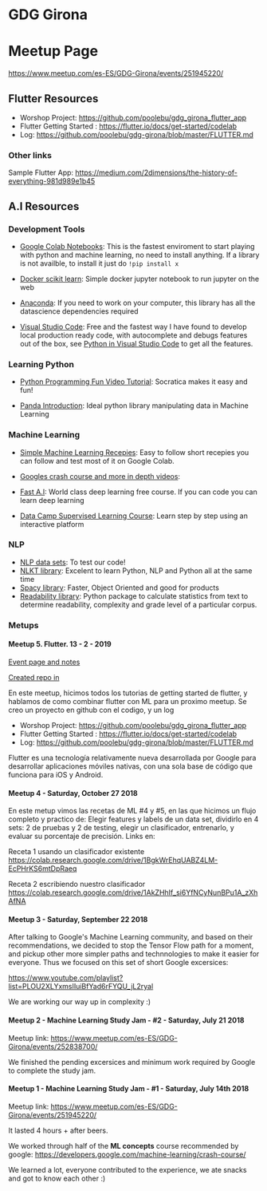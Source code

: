 # GDG Girona



# Meetup Page
https://www.meetup.com/es-ES/GDG-Girona/events/251945220/

## Flutter Resources

- Worshop Project: https://github.com/poolebu/gdg_girona_flutter_app
- Flutter Getting Started : https://flutter.io/docs/get-started/codelab
- Log: https://github.com/poolebu/gdg-girona/blob/master/FLUTTER.md

### Other links
Sample Flutter App: https://medium.com/2dimensions/the-history-of-everything-981d989e1b45


## A.I Resources

### Development Tools

- [Google Colab Notebooks](https://colab.research.google.com): This is the fastest enviroment to start playing with python and machine learning, no need to install anything. If a library is not availble, to install it just do `!pip install x`

- [Docker scikit learn](https://github.com/smizy/docker-scikit-learn): Simple docker jupyter notebook to run jupyter on the web

- [Anaconda](https://www.anaconda.com/): If you need to work on your computer, this library has all the datascience dependencies required

- [Visual Studio Code](https://code.visualstudio.com/): Free and the fastest way I have found to develop local production ready code, with autocomplete and debugs features out of the box, see [Python in Visual Studio Code](https://code.visualstudio.com/docs/languages/python) to get all the features.

### Learning Python

- [Python Programming Fun Video Tutorial](https://www.youtube.com/playlist?list=PLi01XoE8jYohWFPpC17Z-wWhPOSuh8Er-): Socratica makes it easy and fun!

- [Panda Introduction](https://colab.research.google.com/notebooks/mlcc/intro_to_pandas.ipynb?utm_source=mlcc&utm_campaign=colab-external&utm_medium=referral&utm_content=pandas-colab&hl=es-419): Ideal python library manipulating data in Machine Learning



### Machine Learning
- [Simple Machine Learning Recepies](https://www.youtube.com/playlist?list=PLOU2XLYxmsIIuiBfYad6rFYQU_jL2ryal): Easy to follow short recepies you can follow and test most of it on Google Colab.

- [Googles crash course and more in depth videos](https://developers.google.com/machine-learning/crash-course/):
- [Fast A.I](http://course.fast.ai/): World class deep learning free course. If you can code you can learn deep learning
- [Data Camp Supervised Learning Course](https://www.datacamp.com/courses/supervised-learning-with-scikit-learn): Learn step by step using an interactive platform

### NLP
- [NLP data sets](https://github.com/niderhoff/nlp-datasets): To test our code!
- [NLKT library](https://www.nltk.org/book/): Excelent to learn Python, NLP and Python all at the same time
- [Spacy library](https://spacy.io/): Faster, Object Oriented and good for products
- [Readability library](https://github.com/shivam5992/textstat): Python package to calculate statistics from text to determine readability, complexity and grade level of a particular corpus.

### Metups

#### Meetup 5. Flutter. 13 - 2 - 2019
 [Event page and notes](FLUTTER.md)
 
 [Created repo in](https://github.com/poolebu/gdg_girona_flutter_app )

En este meetup, hicimos todos los tutorias de getting started de flutter, y hablamos de como combinar flutter con ML para un proximo meetup. Se creo un proyecto en github con el codigo, y un log


- Worshop Project: https://github.com/poolebu/gdg_girona_flutter_app
- Flutter Getting Started : https://flutter.io/docs/get-started/codelab
- Log: https://github.com/poolebu/gdg-girona/blob/master/FLUTTER.md


 Flutter es una tecnología relativamente nueva desarrollada por Google para desarrollar aplicaciones móviles nativas, con una sola base de código que funciona para iOS y Android.
 

#### Meetup 4 - Saturday, October 27 2018

En este metup vimos las recetas de ML #4 y #5, en las que hicimos un flujo completo y practico de: Elegir features y labels de un data set, dividirlo en 4 sets: 2 de pruebas y 2 de testing, elegir un clasificador, entrenarlo, y evaluar su porcentaje de precisión. Links en: 

Receta 1 usando un clasificador existente
https://colab.research.google.com/drive/1BgkWrEhqUABZ4LM-EcPHrKS6mtDpRaeq

Receta 2 escribiendo nuestro clasificador
https://colab.research.google.com/drive/1AkZHhIf_si6YfNCyNunBPu1A_zXhAfNA

#### Meetup 3 - Saturday, September 22 2018

After talking to Google's Machine Learning community, and based on their recommendations, we decided to stop the Tensor Flow path for a moment, and pickup other more simpler paths and technnologies to make it easier for everyone.
Thus we focused on this set of short Google excersices:

https://www.youtube.com/playlist?list=PLOU2XLYxmsIIuiBfYad6rFYQU_jL2ryal

We are working our way up in complexity :)

#### Meetup 2 - Machine Learning Study Jam - #2 - Saturday, July 21 2018
Meetup link:  https://www.meetup.com/es-ES/GDG-Girona/events/252838700/

We finished the pending excersices and minimum work required by Google to complete the study jam.

#### Meetup 1 - Machine Learning Study Jam - #1 - Saturday, July 14th 2018
Meetup link: https://www.meetup.com/es-ES/GDG-Girona/events/251945220/

It lasted 4 hours + after beers.

We worked through half of the **ML concepts** course recommended by google: https://developers.google.com/machine-learning/crash-course/

We learned a lot, everyone contributed to the experience, we ate snacks and got to know each other :)




